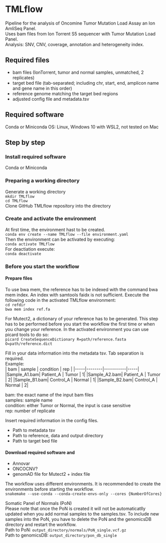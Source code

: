 # TMLflow
Pipeline for the analysis of Oncomine Tumor Mutation Load Assay an Ion AmliSeq Panel.  
Uses bam files from Ion Torrent S5 sequencer with Tumor Mutation Load Panel.  
Analysis: SNV, CNV, coverage, annotation and heterogeneity index.

## Required files
- bam files (IonTorrent, tumor and normal samples, unmatched, 2 replicates)
- target bed file (tab-separated; including chr, start, end, amplicon name and gene name in this order)
- reference genome matching the target bed regions
- adjusted config file and metadata.tsv

## Required software  
Conda or Miniconda
OS: Linux, Windows 10 with WSL2, not tested on Mac

## Step by step
### Install required software
Conda or Miniconda

### Preparing a working directory
Generate a working directory  
`mkdir TMLflow`  
`cd TMLflow`  
Clone GitHub TMLflow repository into the directory  

### Create and activate the environment
At first time, the environment hast to be created.  
`conda env create --name TMLflow --file environment.yaml`  
Then the environment can be activated by executing:  
`conda activate TMLflow`  
For deactiation execute:  
`conda deactivate`  

### Before you start the workflow
#### Prepare files
To use bwa mem, the reference has to be indexed with the command bwa mem index. An index with samtools faidx is not sufficient.
Execute the following code in the activated TMLflow environment:  
`cd refdir`   
`bwa mem index ref.fa`  

For Mutect2, a dictionary of your reference has to be generated. This step has to be performed before you start the workflow the first time or when you change your reference.
In the activated environment you can use picard tools to do so:  
`picard CreateSequenceDictionary R=path/reference.fasta O=path/reference.dict`  
  
Fill in your data information into the metadata tsv. Tab separation is required.  
Example:  
| bam | sample | condition | rep |
|-----|--------|-----------|-----|
|Sample_A1.bam| Patient_A | Tumor | 1|
|Sample_A2.bam| Patient_A | Tumor | 2|
|Sample_B1.bam| Control_A | Normal | 1|
|Sample_B2.bam| Control_A | Normal | 2|  
  
bam: the exact name of the input bam files  
samples: sample name  
condition: either Tumor or Normal, the input is case sensitive  
rep: number of replicate  

Insert required information in the config files.  
- Path to metadata tsv
- Path to reference, data and output directory
- Path to target bed file

#### Download required software and 
- Annovar
- ONCOCNV?
- genomAD file for Mutect2 + index file


The workflow uses different environments. It is recommended to create the environments before starting the workflow.  
`snakemake --use-conda --conda-create-envs-only --cores {NumberOfCores}`  

  
  

Somatic Panel of Normals (PoN)  
Please note that once the PoN is created it will not be automaticatlly updated when you add normal samples to the samples.tsv. To include new samples into the PoN, you have to delete the PoN and  the genomicsDB directory and restart the workflow.  
Path to PoN: `output_directory/normals/PoN_single.vcf.gz`  
Path to genomicsDB: `output_directory/pon_db_single`  

